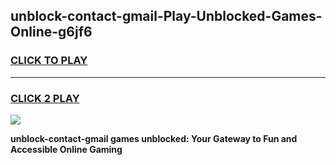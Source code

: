 
## unblock-contact-gmail-Play-Unblocked-Games-Online-g6jf6
<h3>
<a href="https://premium76.site?title=unblock-contact-gmail&ref=25A">CLICK TO PLAY</a></h3>
<hr>

<h3>
<a href="https://premium76.site?title=unblock-contact-gmail&ref=25A">CLICK 2 PLAY</a>
  
</h3>

<a href="https://premium76.site?title=unblock-contact-gmail&ref=25A"><img src="https://clearcache.store/games.png"></a>


**unblock-contact-gmail games unblocked: Your Gateway to Fun and Accessible Online Gaming**
